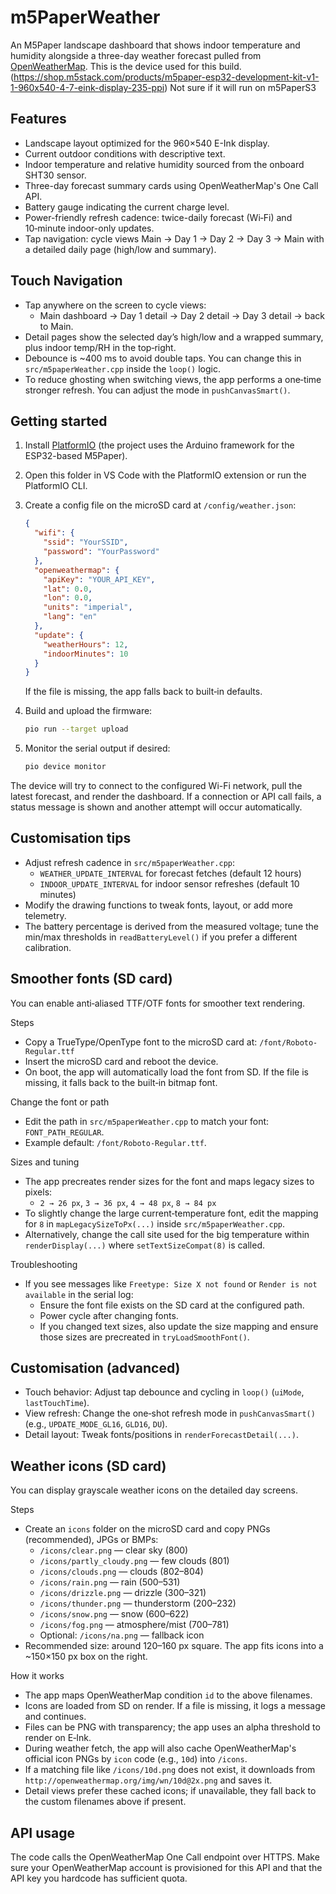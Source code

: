 # m5PaperWeather

An M5Paper landscape dashboard that shows indoor temperature and humidity alongside a three-day weather forecast pulled from [OpenWeatherMap](https://openweathermap.org/). This is the device used for this build. (https://shop.m5stack.com/products/m5paper-esp32-development-kit-v1-1-960x540-4-7-eink-display-235-ppi) Not sure if it will run on m5PaperS3

## Features

- Landscape layout optimized for the 960×540 E-Ink display.
- Current outdoor conditions with descriptive text.
- Indoor temperature and relative humidity sourced from the onboard SHT30 sensor.
- Three-day forecast summary cards using OpenWeatherMap's One Call API.
- Battery gauge indicating the current charge level.
- Power-friendly refresh cadence: twice-daily forecast (Wi‑Fi) and 10‑minute indoor-only updates.
- Tap navigation: cycle views Main → Day 1 → Day 2 → Day 3 → Main with a detailed daily page (high/low and summary).

## Touch Navigation

- Tap anywhere on the screen to cycle views:
  - Main dashboard → Day 1 detail → Day 2 detail → Day 3 detail → back to Main.
- Detail pages show the selected day’s high/low and a wrapped summary, plus indoor temp/RH in the top‑right.
- Debounce is ~400 ms to avoid double taps. You can change this in `src/m5paperWeather.cpp` inside the `loop()` logic.
- To reduce ghosting when switching views, the app performs a one‑time stronger refresh. You can adjust the mode in `pushCanvasSmart()`.


## Getting started

1. Install [PlatformIO](https://platformio.org/) (the project uses the Arduino framework for the ESP32-based M5Paper).
2. Open this folder in VS Code with the PlatformIO extension or run the PlatformIO CLI.
3. Create a config file on the microSD card at `/config/weather.json`:

   ```json
   {
     "wifi": {
       "ssid": "YourSSID",
       "password": "YourPassword"
     },
     "openweathermap": {
       "apiKey": "YOUR_API_KEY",
       "lat": 0.0,
       "lon": 0.0,
       "units": "imperial",
       "lang": "en"
     },
     "update": {
       "weatherHours": 12,
       "indoorMinutes": 10
     }
   }
   ```

   If the file is missing, the app falls back to built‑in defaults.
4. Build and upload the firmware:

   ```bash
   pio run --target upload
   ```

5. Monitor the serial output if desired:

   ```bash
   pio device monitor
   ```

The device will try to connect to the configured Wi-Fi network, pull the latest forecast, and render the dashboard. If a connection or API call fails, a status message is shown and another attempt will occur automatically.

## Customisation tips

- Adjust refresh cadence in `src/m5paperWeather.cpp`:
  - `WEATHER_UPDATE_INTERVAL` for forecast fetches (default 12 hours)
  - `INDOOR_UPDATE_INTERVAL` for indoor sensor refreshes (default 10 minutes)
- Modify the drawing functions to tweak fonts, layout, or add more telemetry.
- The battery percentage is derived from the measured voltage; tune the min/max thresholds in `readBatteryLevel()` if you prefer a different calibration.

## Smoother fonts (SD card)

You can enable anti‑aliased TTF/OTF fonts for smoother text rendering.

Steps
- Copy a TrueType/OpenType font to the microSD card at: `/font/Roboto-Regular.ttf`
- Insert the microSD card and reboot the device.
- On boot, the app will automatically load the font from SD. If the file is missing, it falls back to the built‑in bitmap font.

Change the font or path
- Edit the path in `src/m5paperWeather.cpp` to match your font: `FONT_PATH_REGULAR`.
- Example default: `/font/Roboto-Regular.ttf`.

Sizes and tuning
- The app precreates render sizes for the font and maps legacy sizes to pixels:
  - `2 → 26 px`, `3 → 36 px`, `4 → 48 px`, `8 → 84 px`
- To slightly change the large current‑temperature font, edit the mapping for `8` in `mapLegacySizeToPx(...)` inside `src/m5paperWeather.cpp`.
- Alternatively, change the call site used for the big temperature within `renderDisplay(...)` where `setTextSizeCompat(8)` is called.

Troubleshooting
- If you see messages like `Freetype: Size X not found` or `Render is not available` in the serial log:
  - Ensure the font file exists on the SD card at the configured path.
  - Power cycle after changing fonts.
  - If you changed text sizes, also update the size mapping and ensure those sizes are precreated in `tryLoadSmoothFont()`.

## Customisation (advanced)

- Touch behavior: Adjust tap debounce and cycling in `loop()` (`uiMode`, `lastTouchTime`).
- View refresh: Change the one‑shot refresh mode in `pushCanvasSmart()` (e.g., `UPDATE_MODE_GL16`, `GLD16`, `DU`).
- Detail layout: Tweak fonts/positions in `renderForecastDetail(...)`.

## Weather icons (SD card)

You can display grayscale weather icons on the detailed day screens.

Steps
- Create an `icons` folder on the microSD card and copy PNGs (recommended), JPGs or BMPs:
  - `/icons/clear.png` — clear sky (800)
  - `/icons/partly_cloudy.png` — few clouds (801)
  - `/icons/clouds.png` — clouds (802–804)
  - `/icons/rain.png` — rain (500–531)
  - `/icons/drizzle.png` — drizzle (300–321)
  - `/icons/thunder.png` — thunderstorm (200–232)
  - `/icons/snow.png` — snow (600–622)
  - `/icons/fog.png` — atmosphere/mist (700–781)
  - Optional: `/icons/na.png` — fallback icon
- Recommended size: around 120–160 px square. The app fits icons into a ~150×150 px box on the right.

How it works
- The app maps OpenWeatherMap condition `id` to the above filenames.
- Icons are loaded from SD on render. If a file is missing, it logs a message and continues.
- Files can be PNG with transparency; the app uses an alpha threshold to render on E‑Ink.
- During weather fetch, the app will also cache OpenWeatherMap's official icon PNGs by `icon` code (e.g., `10d`) into `/icons`.
- If a matching file like `/icons/10d.png` does not exist, it downloads from `http://openweathermap.org/img/wn/10d@2x.png` and saves it.
- Detail views prefer these cached icons; if unavailable, they fall back to the custom filenames above if present.



## API usage

The code calls the OpenWeatherMap One Call endpoint over HTTPS. Make sure your OpenWeatherMap account is provisioned for this API and that the API key you hardcode has sufficient quota.
